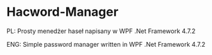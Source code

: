 # Hacword-Manager
PL:
Prosty menedżer haseł napisany w WPF .Net Framework 4.7.2

ENG:
Simple password manager written in WPF .Net Framework 4.7.2
